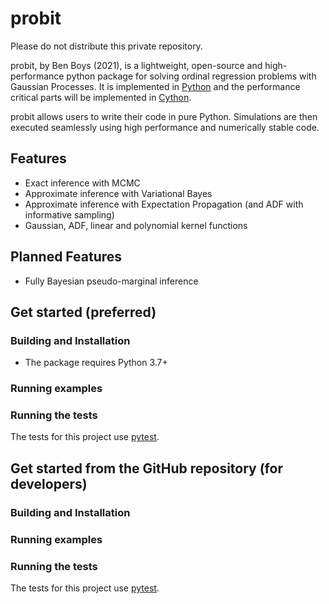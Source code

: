 probit
======

Please do not distribute this private repository.

probit, by Ben Boys (2021), is a lightweight, open-source and high-performance python package for solving ordinal regression problems with Gaussian Processes. It is implemented in [Python](https://www.python.org/) and the performance critical parts will be implemented in [Cython](https://cython.org/).

probit allows users to write their code in pure Python. Simulations are then executed seamlessly using high performance and numerically stable code.

Features
--------
- Exact inference with MCMC
- Approximate inference with Variational Bayes
- Approximate inference with Expectation Propagation (and ADF with informative sampling)
- Gaussian, ADF, linear and polynomial kernel functions

Planned Features
--------
- Fully Bayesian pseudo-marginal inference


Get started (preferred)
-----------------------

### Building and Installation ###

- The package requires Python 3.7+

### Running examples ###

### Running the tests ###

The tests for this project use [pytest](https://pytest.org/en/latest/).

Get started from the GitHub repository (for developers)
-------------------------------------------------------

### Building and Installation ###

### Running examples ###

### Running the tests ###

The tests for this project use [pytest](https://pytest.org/en/latest/).

